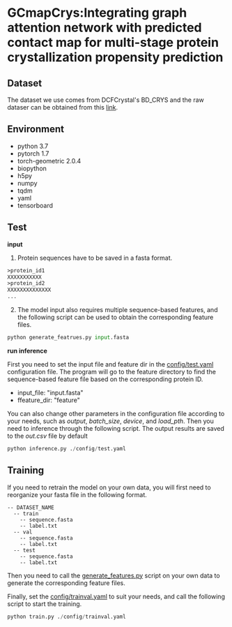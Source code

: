 # GCmapCrys:Integrating graph attention network with predicted contact map for multi-stage protein crystallization propensity prediction

## Dataset
The dataset we use comes from DCFCrystal's BD_CRYS and the raw dataser can be obtained from this [link](http://202.119.84.36:3079/dcfcrystal/Data.html).

## Environment
- python 3.7
- pytorch 1.7
- torch-geometric 2.0.4
- biopython
- h5py
- numpy
- tqdm
- yaml
- tensorboard
## Test

**input**

1. Protein sequences have to be saved in a fasta format.
```txt
>protein_id1
XXXXXXXXXXX
>protein_id2
XXXXXXXXXXXXXX
...
```
2. The model input also requires multiple sequence-based features, and the following script can be used to obtain the corresponding feature files.
```python
python generate_featrues.py input.fasta
```

**run inference**

First you need to set the input file and feature dir in the [config/test.yaml](./config/test.yaml) configuration file. The program will go to the feature directory to find the sequence-based feature file based on the corresponding protein ID.

- input_file: "input.fasta"
- ffeature_dir: "feature"

You can also change other parameters in the configuration file according to your needs, such as *output*, *batch_size*, *device*, and *load_pth*. Then you need to inference through the following script. The output results are saved to the *out.csv* file by default

```python
python inference.py ./config/test.yaml
```

## Training

If you need to retrain the model on your own data, you will first need to reorganize your fasta file in the following format.
```
-- DATASET_NAME
  -- train
    -- sequence.fasta
    -- label.txt
  -- val
    -- sequence.fasta
    -- label.txt
  -- test
    -- sequence.fasta
    -- label.txt
```
Then you need to call the [generate_features.py](./generate_features.py) script on your own data to generate the corresponding feature files.

Finally, set the [config/trainval.yaml](./config/trainval.yaml) to suit your needs, and call the following script to start the training.
```python
python train.py ./config/trainval.yaml
```
